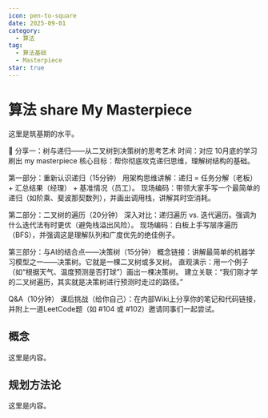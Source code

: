```yaml
---
icon: pen-to-square
date: 2025-09-01
category:
  - 算法
tag:
  - 算法基础
  - Masterpiece
star: true
---
```


# 算法 share My Masterpiece
这里是筑基期的水平。

📅 分享一：树与递归——从二叉树到决策树的思考艺术
时间：对应 10月底的学习刷出 my masterpiece 
核心目标：帮你彻底攻克递归思维，理解树结构的基础。

第一部分：重新认识递归（15分钟）
用架构思维讲解：递归 = 任务分解（老板） + 汇总结果（经理） + 基准情况（员工）。
现场编码：带领大家手写一个最简单的递归（如阶乘、斐波那契数列），并画出调用栈，讲解其时空消耗。

第二部分：二叉树的遍历（20分钟）
深入对比：递归遍历 vs. 迭代遍历。强调为什么迭代法有时更优（避免栈溢出风险）。
现场编码：白板上手写层序遍历（BFS），并强调这是理解队列和广度优先的绝佳例子。

第三部分：与AI的结合点——决策树（15分钟）
概念链接：讲解最简单的机器学习模型之一——决策树。它就是一棵二叉树或多叉树。
直观演示：用一个例子（如“根据天气、温度预测是否打球”）画出一棵决策树。
建立关联：“我们刚才学的二叉树遍历，其实就是决策树进行预测时走过的路径。”

Q&A（10分钟）
课后挑战（给你自己）：在内部Wiki上分享你的笔记和代码链接，并附上一道LeetCode题（如 #104 或 #102）邀请同事们一起尝试。

## 概念

这里是内容。

## 规划方法论

这里是内容。
